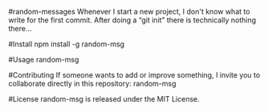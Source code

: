 #random-messages
Whenever I start a new project, I don't know what to write for the first commit. After doing a “git init” there is technically nothing there...

#Install
npm install -g random-msg

#Usage
random-msg

#Contributing
If someone wants to add or improve something, I invite you to collaborate directly in this repository: random-msg

#License
random-msg is released under the MIT License.
